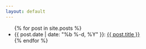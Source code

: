 ```yaml
---
layout: default
---
```


<ul>
  {% for post in site.posts %}
    <li>
      {{ post.date | date: "%b %-d, %Y" }}: <a href="{{ post.url }}">{{ post.title }}</a>
    </li>
  {% endfor %}
</ul>
